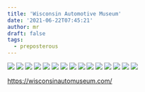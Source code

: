 ```yaml
---
title: 'Wisconsin Automotive Museum'
date: '2021-06-22T07:45:21'
author: mr
draft: false
tags:
  - preposterous
---
```

![](/assets/132-image0.jpeg) ![](/assets/132-image1.jpeg)
![](/assets/132-image2.jpeg) ![](/assets/132-image3.jpeg)
![](/assets/132-image4.jpeg) ![](/assets/132-image5.jpeg)
![](/assets/132-image6.jpeg) ![](/assets/132-image7.jpeg)
![](/assets/132-image8.jpeg) ![](/assets/132-image9.jpeg)
![](/assets/132-image10.jpeg) ![](/assets/132-image11.jpeg)
![](/assets/132-image12.jpeg) ![](/assets/132-image13.jpeg)
![](/assets/132-image14.jpeg)  

  

  

  

[ https://wisconsinautomuseum.com/ ](https://wisconsinautomuseum.com/)

